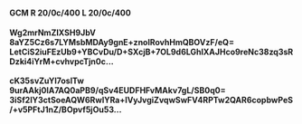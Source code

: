 #### GCM R 20/0c/400 L 20/0c/400
**Wg2mrNmZIXSH9JbV**<br/>**8aYZ5Cz6s7LYMsbMDAy9gnE+znolRovhHmQBOVzF/eQ=**<br/>**LetCiS2iuFEzUb9+YBCvDu/D+SXcjB+7OL9d6LGhlXAJHco9reNc38zq3sRDzki4iYrM+cvhvpcTjn0c...**<br/><br/>
**cK35svZuYl7osITw**<br/>**9urAAkj0lA7AQ0aPB9/qSv4EUDFHFvMAkv7gL/SB0q0=**<br/>**3iSf2IY3ctSoeAQW6RwlYRa+IVyJvgiZvqwSwFV4RPTw2QAR6copbwPeS/+v5PFtJ1nZ/BOpvf5jOu53...**